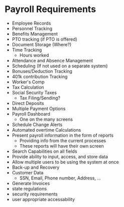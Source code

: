 # Payroll Requirements

* Employee Records
* Personnel Tracking
* Benefits Management
* PTO tracking (if PTO is offered)
* Document Storage (Where?)
* Time Tracking
  * Hours worked
* Attendance and Absence Management
* Scheduling (If not used on a separate system)
* Bonuses/Deduction Tracking
* 401k contribution Tracking
* Worker's Comp
* Tax Calculation
* Social Security Taxes
  * Tax Filing/Sending?
* Direct Deposits
* Multiple Payment Options
* Payroll Dashboard
  * One on the many screens
* Schedule Change Alerts
* Automated overtime Calculations
* Present payroll information in the form of reports
  * Providing info from the current processes
  * These reports will have their own screen
* Search Capabilities on all fields
* Provide ability to input, access, and store data
* Allow multiple users to be using the system at once
* Back-up and Recovery
* Customer Data
  * SSN, Email, Phone number, Address, ...
* Generate Invoices
* state regulations
* security requirements 
* user appropriate accessability
